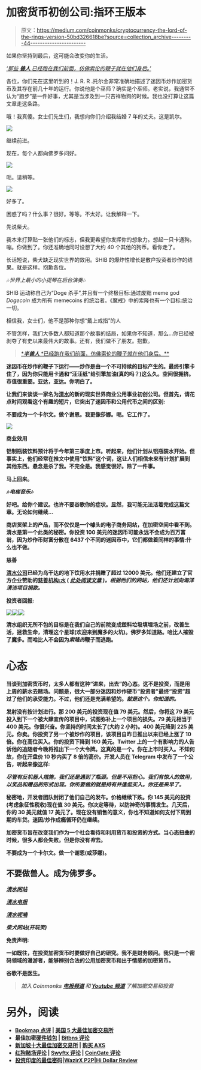 # 加密货币初创公司:指环王版本

> 原文：<https://medium.com/coinmonks/cryptocurrency-the-lord-of-the-rings-version-50bd326618be?source=collection_archive---------44----------------------->

如果你坚持到最后，这可能会改变你的生活。

[*‘那些* ***兽人*** *已经跑在我们前面，仿佛索伦的鞭子就在他们身后。’*](https://quotes.yourdictionary.com/author/quote/572271#orcs)

各位，你们先在这里听到的！J. R. R .托尔金非常准确地描述了迷因币炒作加密货币及其存在前几十年的运行。你说他是个巫师？确实是个巫师。老实说，我通常不认为“跑步”是一件好事，尤其是当涉及到一只吉祥物狗的时候。我也没打算让这篇文章走这条路。

哦！我真傻。女士们先生们，我想向你们介绍我结婚 7 年的丈夫。这是凯尔。

![](img/f42825e226c9ddeba8581ebdd38dd692.png)

继续前进。

现在，每个人都向佛罗多问好。

![](img/71c5a7a8f0f234a65c762ef3bf64f429.png)

呃。请稍等。

![](img/f95e37c06fd8b0608dca34d2d6988175.png)

好多了。

困惑了吗？什么事？很好。等等。不太好。让我解释一下。

先说柴犬。

我本来打算贴一张他们的标志，但我更希望你发挥你的想象力。想起一只卡通狗。嘣。你做到了。你还准确地同时设想了大约 40 个其他的狗币。看你走了。

长话短说，柴犬缺乏现实世界的效用。SHIB 的爆炸性增长是散户投资者炒作的结果。就是这样。抱歉各位。

🎶*世界上最小的小提琴在后台演奏*🎶

SHIB 运动称自己为“Doge 杀手”,并且有一个终极目标:通过废黜 meme god *Dogecoin* 成为所有 memecoins 的统治者。《魔戒》中的索隆也有一个目标:统治一切。

相信我，女士们，他不是那种你想“戴上戒指”的人

不管怎样，我们大多数人都知道那个故事的结局，如果你不知道，那么…你已经被剥夺了有史以来最伟大的故事。还有，我们做不了朋友。抱歉。

> [****半兽人*** *已经跑在我们前面，仿佛索伦的鞭子就在他们身后。**](https://quotes.yourdictionary.com/author/quote/572271#orcs)

**迷因币在炒作的鞭子下运行——炒作是由一个不可持续的目标产生的。最终引擎卡住了，因为你只能用卡通和“汪汪纸”给引擎加油(真的吗？)这么久。空间很拥挤。市值很重要。亚达，亚达。你明白了。**

**让我们来谈谈一家名为[清水](http://www.clearwaterclw.com)的新的现实世界商业公用事业初创公司。但首先，请花点时间观看这个有趣的短片，它突出了迷因币和公用代币之间的区别:**

**不要成为一个卡尔文。做个谢恩。我更像莎娜。呃。它工作了。**

**![](img/a616949248cc35eda4c02ee57b65d541.png)**

**商业效用**

**铝制瓶装饮料预计将于今年第三季度上市。听起来，他们计划从铝瓶装水开始。但事实上，他们经常在推文中使用“饮料”这个词，这让人们相信未来有计划扩展到其他东西。悬念是杀了我。不完全是。我感觉很好。除了一件事。**

**马上回来。**

**🎶*电梯音乐*🎶**

**好吧。给你个建议。也许不要谷歌你的症状。显然，我可能无法活着完成这篇文章。无论如何继续…**

**商店货架上的产品，而不仅仅是一个噱头的电子商务网站，在加密空间中看不到。清水是第一个此类的秘密。你投资 100 美元的迷因币可能永远不会成为百万富翁，因为炒作币财富分散在 6437 个不同的迷因币中，它们都做着同样的事情:什么也不做。**

**慈善**

**[清水公司](http://www.clearwaterclw.com)已经为乌干达的地下饮用水井捐赠了超过 12000 美元。他们还建立了官方企业赞助的[慈善机构:水](http://www.charitywater.org) ( [*此处阅读文章*](https://www.benzinga.com/markets/cryptocurrency/22/02/25580816/clear-water-announces-its-official-corporate-support-of-charity-water) *)。根据他们的网站，他们还计划向海洋清洁项目捐款。***

****投资者回报:****

**![](img/b6d8c4cac6856fbd2c8077a3086ee558.png)****![](img/83b6ee1cdf56a427b04b7a3f2b093429.png)****![](img/9cde5a9fb0720ccf5ac57cc08e8e04eb.png)**

**清水组织无所不包的目标是在我们自己的前院变成塑料垃圾填埋场之前，改善生活，拯救生命，清理这个星球(欢迎来到魔多的火坑)。佛罗多知道路。哈比人摧毁了魔多。而哈比人不会因为*索隆的*鞭子而逃跑。**

# ****心态****

**当谈到加密货币时，太多人都有这种“进来，出去”的心态。这不是投资，而是用上周的薪水去赌场。问题是，很大一部分迷因和炒作硬币“投资者”最终“投资”超过了他们的承受能力。不过，他们还是充满希望的。*就是这个。你知道的。***

**发射没有按计划进行。那 200 美元的投资现在值 79 美元。然后，你将这 79 美元投入到下一个被大肆宣传的项目中，试图弥补上一个项目的损失。79 美元相当于 400 美元。你很兴奋。你坚持的时间太长了(大约 2 小时)。400 美元降到 225 美元。你卖。你投资了另一个被炒作的项目，该项目自昨日推出以来已经上涨了 10 倍。你在高位买入。你的投资下降到 160 美元。Twitter 上的一个有影响力的人告诉他的追随者今晚将推出下一个大令牌。这真的是一个。你在上市时买入。不知何故，你在开盘价 10 秒内买了 8 倍的高价。开发人员在 Telegram 中发布了一个公告，听起来像这样:**

***尽管有反机器人措施，我们还是遇到了瓶颈。但是不用担心。我们有惊人的效用，以奖品和赠品的形式出现。你所要做的就是持有并逢低买入。你还是来早了。***

**秘密地，开发者团队封闭了他们自己的发布。价格继续下跌。你 145 美元的投资(考虑象征性税收)现在值 30 美元。你决定等待，以防神奇的事情发生。几天后，你的 30 美元就值 17 美元了。现在没有销售的意义，你也不知道如何支付下周到期的车贷。迷因/炒作成瘾循环仍在继续。**

**加密货币旨在改变我们作为一个社会看待和利用货币和投资的方式。当心态扭曲的时候，很多人都会失败。但是你没有*有*去。**

**不要成为一个卡尔文。做一个谢恩(或莎娜)。**

## **不要做兽人。成为佛罗多。**

**[*清水网站*](http://www.clearwaterclw.com)**

**[*清水电报*](http://t.me/clearwaterclw)**

**[*清水呢喃*](http://twitter.com/clearwaterclw)**

***柴犬网站(开玩笑)***

**免责声明:**

****一如既往，在投资加密货币时要做好自己的研究。我不是财务顾问。我只是一个密码领域的漫游者，能够辨别合法的公用加密货币和出于情感的加密货币。****

**谷歌不是医生。**

> ***加入 Coinmonks* [*电报频道*](https://t.me/coincodecap) *和* [*Youtube 频道*](https://www.youtube.com/c/coinmonks/videos) *了解加密交易和投资***

# **另外，阅读**

*   **[Bookmap 点评](https://coincodecap.com/bookmap-review-2021-best-trading-software) | [美国 5 大最佳加密交易所](https://coincodecap.com/crypto-exchange-usa)**
*   **最佳加密[硬件钱包](/coinmonks/hardware-wallets-dfa1211730c6) | [Bitbns 评论](/coinmonks/bitbns-review-38256a07e161)**
*   **[新加坡十大最佳加密交易所](https://coincodecap.com/crypto-exchange-in-singapore) | [购买 AXS](https://coincodecap.com/buy-axs-token)**
*   **[红狗赌场评论](https://coincodecap.com/red-dog-casino-review) | [Swyftx 评论](https://coincodecap.com/swyftx-review) | [CoinGate 评论](https://coincodecap.com/coingate-review)**
*   **[投资印度的最佳密码](https://coincodecap.com/best-crypto-to-invest-in-india-in-2021)|[WazirX P2P](https://coincodecap.com/wazirx-p2p)|[Hi Dollar Review](https://coincodecap.com/hi-dollar-review)**